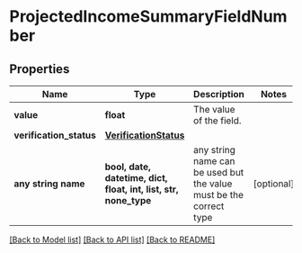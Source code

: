 # ProjectedIncomeSummaryFieldNumber

## Properties
Name | Type | Description | Notes
------------ | ------------- | ------------- | -------------
**value** | **float** | The value of the field. | 
**verification_status** | [**VerificationStatus**](VerificationStatus.md) |  | 
**any string name** | **bool, date, datetime, dict, float, int, list, str, none_type** | any string name can be used but the value must be the correct type | [optional]

[[Back to Model list]](../README.md#documentation-for-models) [[Back to API list]](../README.md#documentation-for-api-endpoints) [[Back to README]](../README.md)


